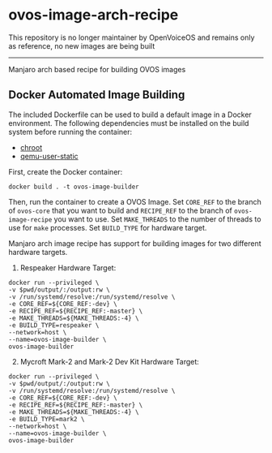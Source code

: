 # ovos-image-arch-recipe

This repository is no longer maintainer by OpenVoiceOS and remains only as reference, no new images are being built

_____________

Manjaro arch based recipe for building OVOS images

## Docker Automated Image Building
The included Dockerfile can be used to build a default image in a Docker environment.
The following dependencies must be installed on the build system before running the
container:

* [chroot](https://wiki.debian.org/chroot)
* [qemu-user-static](https://wiki.debian.org/QemuUserEmulation)

First, create the Docker container:
```shell
docker build . -t ovos-image-builder
```

Then, run the container to create a OVOS Image. Set `CORE_REF` to the branch of
`ovos-core` that you want to build and `RECIPE_REF` to the branch of `ovos-image-recipe`
you want to use. Set `MAKE_THREADS` to the number of threads to use for `make` processes.
Set `BUILD_TYPE` for hardware target.

Manjaro arch image recipe has support for building images for two different hardware targets.

1. Respeaker Hardware Target:

``` shell
docker run --privileged \
-v $pwd/output/:/output:rw \
-v /run/systemd/resolve:/run/systemd/resolve \
-e CORE_REF=${CORE_REF:-dev} \
-e RECIPE_REF=${RECIPE_REF:-master} \
-e MAKE_THREADS=${MAKE_THREADS:-4} \
-e BUILD_TYPE=respeaker \
--network=host \
--name=ovos-image-builder \
ovos-image-builder
```

2. Mycroft Mark-2 and Mark-2 Dev Kit Hardware Target:

``` shell
docker run --privileged \
-v $pwd/output/:/output:rw \
-v /run/systemd/resolve:/run/systemd/resolve \
-e CORE_REF=${CORE_REF:-dev} \
-e RECIPE_REF=${RECIPE_REF:-master} \
-e MAKE_THREADS=${MAKE_THREADS:-4} \
-e BUILD_TYPE=mark2 \
--network=host \
--name=ovos-image-builder \
ovos-image-builder
```
